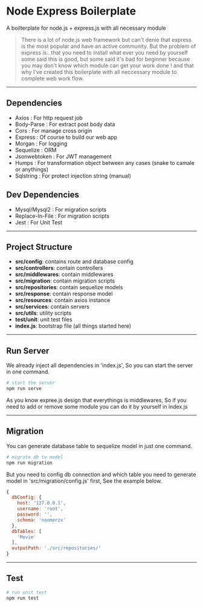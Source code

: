 # Node Express Boilerplate
A boilterplate for node.js + express.js with all necessary module
<br>
> There is a lot of node.js web framework but can't denie that express is the most popular and have an active community.
> But the problem of express is.. that you need to install what ever you need by yourself some said this is good, but some said it's bad for beginner
> because you may don't know which module can get your work done ! and that why I've created this boilerplate with all neccessary module to complete web work flow.

----------------------------------------
## Dependencies
* Axios : For http request job
* Body-Parse : For extract post body data
* Cors : For manage cross origin
* Express : Of course to build our web app
* Morgan : For logging
* Sequelize : ORM
* Jsonwebtoken : For JWT management
* Humps : For transformation object between any cases (snake to camale or anythings)
* Sqlstring : For protect injection string (manual)

## Dev Dependencies
* Mysql/Mysql2 : For migration scripts
* Replace-In-File : For migration scripts
* Jest : For Unit Test
----------------------------------------
## Project Structure
* <b>src/config</b>: contains route and database config
* <b>src/controllers</b>: contain controllers
* <b>src/middlewares</b>: contain middlewares
* <b>src/migration</b>: contain migration scripts
* <b>src/repositories</b>: contain sequelize models
* <b>src/response</b>: contain response model
* <b>src/resources</b>: contain axios instance
* <b>src/services</b>: contain servers
* <b>src/utils</b>: utility scripts
* <b>test/unit</b>: unit test files
* <b>index.js</b>: bootstrap file (all things started here)

----------------------------------------
## Run Server

We already inject all dependencies in 'index.js', So you can start the server in one command.

``` bash
# start the server
npm run serve

```

As you know expree.js design that everythings is middlewares, So if you need to add or remove some module you can do it by yourself in index.js

----------------------------------------
## Migration

You can generate database table to sequelize model in just one command.

``` bash
# migrate db to model
npm run migration

```

But you need to config db connection and which table you need to generate model in 'src/migration/config.js' first, See the example below.

```javascript
{
  dbConfig: {
    host: '127.0.0.1',
    username: 'root',
    password: '',
    schema: 'noomerzx'
  },
  dbTables: [
    'Movie'
  ],
  outputPath: './src/repositories/'
}
```

----------------------------------------
## Test

``` bash
# run unit test
npm run test

```
